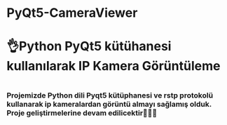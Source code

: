 # PyQt5-CameraViewer


<h1>👌Python PyQt5 kütühanesi kullanılarak IP Kamera Görüntüleme<h1>
  <h3>Projemizde Python dili Pyqt5 kütüphanesi ve rstp protokolü kullanarak ip kameralardan görüntü almayı sağlamış olduk. Proje geliştirmelerine devam edilicektir🙌🙌🙌<h3>
